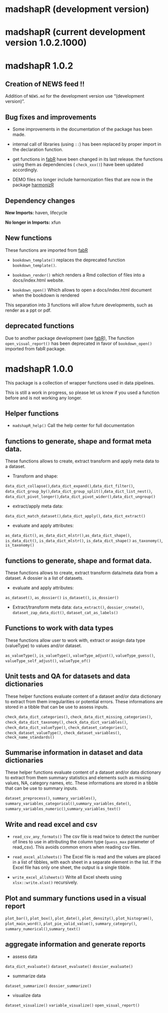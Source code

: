 # madshapR (development version)


# madshapR (current development version 1.0.2.1000)

# madshapR 1.0.2

## Creation of NEWS feed !!

Addition of `NEWS.md` for the development version use “(development
version)”.

## Bug fixes and improvements

- Some improvements in the documentation of the package has been made.

- internal call of libraries (using `::`) has been replaced by proper
  import in the declaration function.

- get functions in
  [fabR](https://guifabre.github.io/fabR-documentation/) have been
  changed in its last release. the functions using them as dependencies
  ( `check_xxx()`) have been updated accordingly.

- DEMO files no longer include harmonization files that are now in the
  package
  [harmonizR](https://maelstrom-research.github.io/harmonizR-documentation/)

## Dependency changes

**New Imports:** haven, lifecycle

**No longer in Imports:** xfun

## New functions

These functions are imported from
[fabR](https://guifabre.github.io/fabR-documentation/)

- `bookdown_template()` replaces the deprecated function
  `bookdown_template()`.

- `bookdown_render()` which renders a Rmd collection of files into a
  docs/index.html website.

- `bookdown_open()` Which allows to open a docs/index.html document when
  the bookdown is rendered

This separation into 3 functions will allow future developments, such as
render as a ppt or pdf.

## deprecated functions

Due to another package development (see
[fabR](https://guifabre.github.io/fabR-documentation/)), The function
`open_visual_report()` has been deprecated in favor of `bookdown_open()`
imported from fabR package.

# madshapR 1.0.0

This package is a collection of wrapper functions used in data
pipelines.

This is still a work in progress, so please let us know if you used a
function before and is not working any longer.

## Helper functions

- `madshapR_help()` Call the help center for full documentation

## functions to generate, shape and format meta data.

These functions allows to create, extract transform and apply meta data
to a dataset.

- Transform and shape:

`data_dict_collapse()`,`data_dict_expand()`,`data_dict_filter()`,
`data_dict_group_by()`,`data_dict_group_split()`,`data_dict_list_nest()`,
`data_dict_pivot_longer()`,`data_dict_pivot_wider()`,`data_dict_ungroup()`

- extract/apply meta data:

`data_dict_match_dataset()`,`data_dict_apply()`, `data_dict_extract()`

- evaluate and apply attributes:

`as_data_dict()`, `as_data_dict_mlstr()`,`as_data_dict_shape()`,
`is_data_dict()`, `is_data_dict_mlstr()`, `is_data_dict_shape()`
`as_taxonomy()`, `is_taxonomy()`

## functions to generate, shape and format data.

These functions allows to create, extract transform data/meta data from
a dataset. A dossier is a list of datasets.

- evaluate and apply attributes:

`as_dataset()`, `as_dossier()` `is_dataset()`, `is_dossier()`

- Extract/transform meta data: `data_extract()`, `dossier_create()`,
  `dataset_zap_data_dict()`, `dataset_cat_as_labels()`

## Functions to work with data types

These functions allow user to work with, extract or assign data type
(valueType) to values and/or dataset.

`as_valueType()`, `is_valueType()`, `valueType_adjust()`,
`valueType_guess()`, `valueType_self_adjust()`, `valueType_of()`

## Unit tests and QA for datasets and data dictionaries

These helper functions evaluate content of a dataset and/or data
dictionary to extract from them irregularities or potential errors.
These informations are stored in a tibble that can be use to assess
inputs.

`check_data_dict_categories()`, `check_data_dict_missing_categories()`,
`check_data_dict_taxonomy()`, `check_data_dict_variables()`,
`check_data_dict_valueType()`, `check_dataset_categories()`,
`check_dataset_valueType()`, `check_dataset_variables()`,
`check_name_standards()`

## Summarise information in dataset and data dictionaries

These helper functions evaluate content of a dataset and/or data
dictionary to extract from them summary statistics and elements such as
missing values, NA, category names, etc. These informations are stored
in a tibble that can be use to summary inputs.

`dataset_preprocess()`, `summary_variables()`,
`summary_variables_categorical()`,`summary_variables_date()`,
`summary_variables_numeric()`,`summary_variables_text()`

## Write and read excel and csv

- `read_csv_any_formats()` The csv file is read twice to detect the
  number of lines to use in attributing the column type (`guess_max`
  parameter of read_csv). This avoids common errors when reading csv
  files.

- `read_excel_allsheets()` The Excel file is read and the values are
  placed in a list of tibbles, with each sheet in a separate element in
  the list. If the Excel file has only one sheet, the output is a single
  tibble.

- `write_excel_allsheets()` Write all Excel sheets using
  `xlsx::write.xlsx()` recursively.

## Plot and summary functions used in a visual report

`plot_bar()`, `plot_box()`, `plot_date()`, `plot_density()`,
`plot_histogram()`, `plot_main_word()`, `plot_pie_valid_value()`,
`summary_category()`, `summary_numerical()`,`summary_text()`

## aggregate information and generate reports

- assess data

`data_dict_evaluate()` `dataset_evaluate()` `dossier_evaluate()`

- summarize data

`dataset_summarize()` `dossier_summarize()`

- visualize data

`dataset_visualize()` `variable_visualize()` `open_visual_report()`

